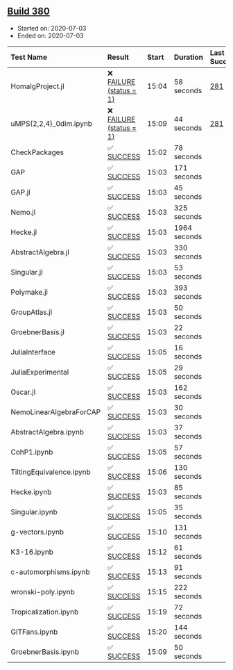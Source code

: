 ## [Build 380](https://oscarci.mathematik.uni-kl.de/job/oscar-stable/380/)

* Started on: 2020-07-03
* Ended on: 2020-07-03

| Test Name    | Result | Start | Duration | Last Success | First Failure |
|:-------------|:-------|:------|:---------|:-------------|:--------------|
| HomalgProject.jl | ❌ [FAILURE (status = 1)](https://oscarci.mathematik.uni-kl.de/job/oscar-stable/380/artifact/logs/build-380/HomalgProject.jl.log) | 15:04 | 58 seconds | [281](https://oscarci.mathematik.uni-kl.de/job/oscar-stable/281/) | [282](https://oscarci.mathematik.uni-kl.de/job/oscar-stable/282/) |
| uMPS(2,2,4)_0dim.ipynb | ❌ [FAILURE (status = 1)](https://oscarci.mathematik.uni-kl.de/job/oscar-stable/380/artifact/logs/build-380/uMPS-2-2-4-_0dim.ipynb.log) | 15:09 | 44 seconds | [281](https://oscarci.mathematik.uni-kl.de/job/oscar-stable/281/) | [282](https://oscarci.mathematik.uni-kl.de/job/oscar-stable/282/) |
| CheckPackages | ✅ [SUCCESS](https://oscarci.mathematik.uni-kl.de/job/oscar-stable/380/artifact/logs/build-380/CheckPackages.log) | 15:02 | 78 seconds |  |  |
| GAP | ✅ [SUCCESS](https://oscarci.mathematik.uni-kl.de/job/oscar-stable/380/artifact/logs/build-380/GAP.log) | 15:03 | 171 seconds |  |  |
| GAP.jl | ✅ [SUCCESS](https://oscarci.mathematik.uni-kl.de/job/oscar-stable/380/artifact/logs/build-380/GAP.jl.log) | 15:03 | 45 seconds |  |  |
| Nemo.jl | ✅ [SUCCESS](https://oscarci.mathematik.uni-kl.de/job/oscar-stable/380/artifact/logs/build-380/Nemo.jl.log) | 15:03 | 325 seconds |  |  |
| Hecke.jl | ✅ [SUCCESS](https://oscarci.mathematik.uni-kl.de/job/oscar-stable/380/artifact/logs/build-380/Hecke.jl.log) | 15:03 | 1964 seconds |  |  |
| AbstractAlgebra.jl | ✅ [SUCCESS](https://oscarci.mathematik.uni-kl.de/job/oscar-stable/380/artifact/logs/build-380/AbstractAlgebra.jl.log) | 15:03 | 330 seconds |  |  |
| Singular.jl | ✅ [SUCCESS](https://oscarci.mathematik.uni-kl.de/job/oscar-stable/380/artifact/logs/build-380/Singular.jl.log) | 15:03 | 53 seconds |  |  |
| Polymake.jl | ✅ [SUCCESS](https://oscarci.mathematik.uni-kl.de/job/oscar-stable/380/artifact/logs/build-380/Polymake.jl.log) | 15:03 | 393 seconds |  |  |
| GroupAtlas.jl | ✅ [SUCCESS](https://oscarci.mathematik.uni-kl.de/job/oscar-stable/380/artifact/logs/build-380/GroupAtlas.jl.log) | 15:03 | 50 seconds |  |  |
| GroebnerBasis.jl | ✅ [SUCCESS](https://oscarci.mathematik.uni-kl.de/job/oscar-stable/380/artifact/logs/build-380/GroebnerBasis.jl.log) | 15:03 | 22 seconds |  |  |
| JuliaInterface | ✅ [SUCCESS](https://oscarci.mathematik.uni-kl.de/job/oscar-stable/380/artifact/logs/build-380/JuliaInterface.log) | 15:05 | 16 seconds |  |  |
| JuliaExperimental | ✅ [SUCCESS](https://oscarci.mathematik.uni-kl.de/job/oscar-stable/380/artifact/logs/build-380/JuliaExperimental.log) | 15:05 | 29 seconds |  |  |
| Oscar.jl | ✅ [SUCCESS](https://oscarci.mathematik.uni-kl.de/job/oscar-stable/380/artifact/logs/build-380/Oscar.jl.log) | 15:03 | 162 seconds |  |  |
| NemoLinearAlgebraForCAP | ✅ [SUCCESS](https://oscarci.mathematik.uni-kl.de/job/oscar-stable/380/artifact/logs/build-380/NemoLinearAlgebraForCAP.log) | 15:03 | 30 seconds |  |  |
| AbstractAlgebra.ipynb | ✅ [SUCCESS](https://oscarci.mathematik.uni-kl.de/job/oscar-stable/380/artifact/logs/build-380/AbstractAlgebra.ipynb.log) | 15:03 | 37 seconds |  |  |
| CohP1.ipynb | ✅ [SUCCESS](https://oscarci.mathematik.uni-kl.de/job/oscar-stable/380/artifact/logs/build-380/CohP1.ipynb.log) | 15:05 | 57 seconds |  |  |
| TiltingEquivalence.ipynb | ✅ [SUCCESS](https://oscarci.mathematik.uni-kl.de/job/oscar-stable/380/artifact/logs/build-380/TiltingEquivalence.ipynb.log) | 15:06 | 130 seconds |  |  |
| Hecke.ipynb | ✅ [SUCCESS](https://oscarci.mathematik.uni-kl.de/job/oscar-stable/380/artifact/logs/build-380/Hecke.ipynb.log) | 15:03 | 85 seconds |  |  |
| Singular.ipynb | ✅ [SUCCESS](https://oscarci.mathematik.uni-kl.de/job/oscar-stable/380/artifact/logs/build-380/Singular.ipynb.log) | 15:05 | 35 seconds |  |  |
| g-vectors.ipynb | ✅ [SUCCESS](https://oscarci.mathematik.uni-kl.de/job/oscar-stable/380/artifact/logs/build-380/g-vectors.ipynb.log) | 15:10 | 131 seconds |  |  |
| K3-16.ipynb | ✅ [SUCCESS](https://oscarci.mathematik.uni-kl.de/job/oscar-stable/380/artifact/logs/build-380/K3-16.ipynb.log) | 15:12 | 61 seconds |  |  |
| c-automorphisms.ipynb | ✅ [SUCCESS](https://oscarci.mathematik.uni-kl.de/job/oscar-stable/380/artifact/logs/build-380/c-automorphisms.ipynb.log) | 15:13 | 91 seconds |  |  |
| wronski-poly.ipynb | ✅ [SUCCESS](https://oscarci.mathematik.uni-kl.de/job/oscar-stable/380/artifact/logs/build-380/wronski-poly.ipynb.log) | 15:15 | 222 seconds |  |  |
| Tropicalization.ipynb | ✅ [SUCCESS](https://oscarci.mathematik.uni-kl.de/job/oscar-stable/380/artifact/logs/build-380/Tropicalization.ipynb.log) | 15:19 | 72 seconds |  |  |
| GITFans.ipynb | ✅ [SUCCESS](https://oscarci.mathematik.uni-kl.de/job/oscar-stable/380/artifact/logs/build-380/GITFans.ipynb.log) | 15:20 | 144 seconds |  |  |
| GroebnerBasis.ipynb | ✅ [SUCCESS](https://oscarci.mathematik.uni-kl.de/job/oscar-stable/380/artifact/logs/build-380/GroebnerBasis.ipynb.log) | 15:09 | 50 seconds |  |  |

